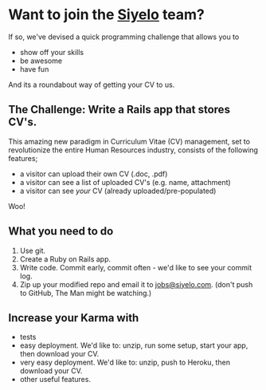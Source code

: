 # Want to join the [Siyelo](www.siyelo.com) team?

If so, we've devised a quick programming challenge that allows you to

* show off your skills
* be awesome
* have fun

And its a roundabout way of getting your CV to us.

## The Challenge: Write a Rails app that stores CV's.

This amazing new paradigm in Curriculum Vitae (CV) management, set to revolutionize the entire Human Resources industry, consists of the following features;

* a visitor can upload their own CV (.doc, .pdf)
* a visitor can see a list of uploaded CV's (e.g. name, attachment)
* a visitor can see *your* CV (already uploaded/pre-populated)

Woo!

## What you need to do

1. Use git.
1. Create a Ruby on Rails app.
1. Write code. Commit early, commit often - we'd like to see your commit log.
1. Zip up your modified repo and email it to [jobs@siyelo.com](mailto:jobs@siyelo.com). (don't push to GitHub, The Man might be watching.)

## Increase your Karma with

* tests
* easy deployment. We'd like to: unzip, run some setup, start your app, then download your CV.
* very easy deployment. We'd like to: unzip, push to Heroku, then download your CV.
* other useful features.
